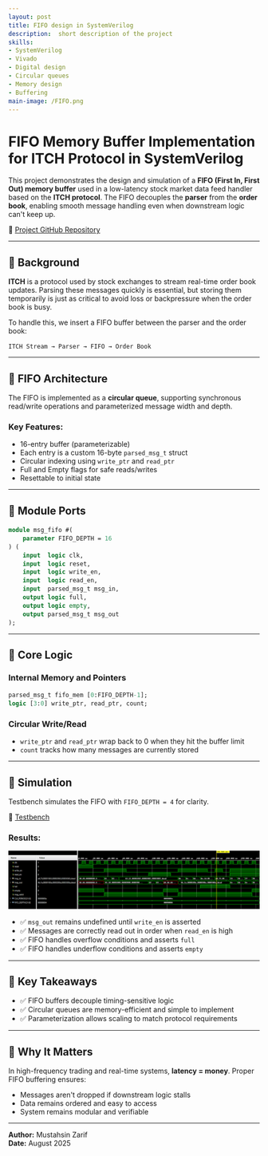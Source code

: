 ```yaml
---
layout: post
title: FIFO design in SystemVerilog
description:  short description of the project
skills: 
- SystemVerilog
- Vivado
- Digital design
- Circular queues
- Memory design
- Buffering
main-image: /FIFO.png
---
```


# FIFO Memory Buffer Implementation for ITCH Protocol in SystemVerilog

This project demonstrates the design and simulation of a **FIFO (First In, First Out) memory buffer** used in a low-latency stock market data feed handler based on the **ITCH protocol**. The FIFO decouples the **parser** from the **order book**, enabling smooth message handling even when downstream logic can't keep up.

📁 [Project GitHub Repository](https://github.com/mmzarif/market_data_parser)

---

## 🧠 Background

**ITCH** is a protocol used by stock exchanges to stream real-time order book updates. Parsing these messages quickly is essential, but storing them temporarily is just as critical to avoid loss or backpressure when the order book is busy.

To handle this, we insert a FIFO buffer between the parser and the order book:

```
ITCH Stream → Parser → FIFO → Order Book
```

---

## 🔧 FIFO Architecture

The FIFO is implemented as a **circular queue**, supporting synchronous read/write operations and parameterized message width and depth.

### Key Features:

- 16-entry buffer (parameterizable)
- Each entry is a custom 16-byte `parsed_msg_t` struct
- Circular indexing using `write_ptr` and `read_ptr`
- Full and Empty flags for safe reads/writes
- Resettable to initial state

---

## 🧱 Module Ports

```systemverilog
module msg_fifo #(
    parameter FIFO_DEPTH = 16
) (
    input  logic clk,
    input  logic reset,
    input  logic write_en,
    input  logic read_en,
    input  parsed_msg_t msg_in,
    output logic full,
    output logic empty,
    output parsed_msg_t msg_out
);
```

---

## 🔄 Core Logic

### Internal Memory and Pointers

```systemverilog
parsed_msg_t fifo_mem [0:FIFO_DEPTH-1];
logic [3:0] write_ptr, read_ptr, count;
```

### Circular Write/Read

- `write_ptr` and `read_ptr` wrap back to 0 when they hit the buffer limit
- `count` tracks how many messages are currently stored

---

## 🧪 Simulation

Testbench simulates the FIFO with `FIFO_DEPTH = 4` for clarity.

📂 [Testbench](https://github.com/mmzarif/market_data_parser/blob/main/sim/msg_fifo_tb.sv)

### Results:
![Waveform](waveform.png)

- ✅ `msg_out` remains undefined until `write_en` is asserted
- ✅ Messages are correctly read out in order when `read_en` is high
- ✅ FIFO handles overflow conditions and asserts `full`
- ✅ FIFO handles underflow conditions and asserts `empty`

---

## 📌 Key Takeaways

- ✅ FIFO buffers decouple timing-sensitive logic
- ✅ Circular queues are memory-efficient and simple to implement
- ✅ Parameterization allows scaling to match protocol requirements

---

## 🧠 Why It Matters

In high-frequency trading and real-time systems, **latency = money**. Proper FIFO buffering ensures:

- Messages aren't dropped if downstream logic stalls
- Data remains ordered and easy to access
- System remains modular and verifiable

---

**Author:** Mustahsin Zarif  
**Date:** August 2025
